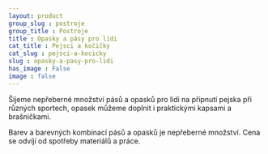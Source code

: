 ```yaml
---
layout: product
group_slug : postroje
group_title : Postroje
title : Opasky a pásy pro lidi
cat_title : Pejsci a kočičky
cat_slug : pejsci-a-kocicky
slug : opasky-a-pasy-pro-lidi
has_image : False
image : false
---
```


Šijeme nepřeberné množství pásů a opasků pro lidi na připnutí pejska při různých sportech, opasek můžeme doplnit i praktickými kapsami a brašničkami.

Barev a barevných kombinací pásů a opasků je nepřeberné množství. Cena se odvíjí od spotřeby materiálů a práce.

